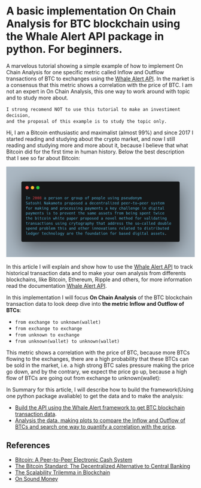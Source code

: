 # A basic implementation On Chain Analysis for BTC blockchain using the Whale Alert API package in python. For beginners.

A marvelous tutorial showing a simple example of how to implement On Chain Analysis for one specific metric called Inflow and Outflow transactions of BTC to exchanges using the [Whale Alert API](https://docs.whale-alert.io/#introduction). In the market is a consensus that this metric shows a correlation with the price of BTC. I am not an expert in On Chain Analysis, this one way to work around with topic and to study more about.

```
I strong recomend NOT to use this tutorial to make an investiment decision, 
and the proposal of this example is to study the topic only.
```


Hi, I am a Bitcoin enthusiastic and maximalist (almost 99%) and since 2017 I started reading and studying about the crypto market, and now I still reading and studying more and more about it, because I believe that what Bitcoin did for the first time in human history. Below the best description that I see so far about Bitcoin:

![](images/btc_fundamentals.png)
<!--
```bash
In 2008 a person or group of people using pseudonym
Satoshi Nakamoto proposed a decentralized peer-to-peer system 
for making and processing payments a key challenge in digital 
payments is to prevent the same assets from being spent twice 
the bitcoin white paper proposed a novel method for validating 
transactions using crytography that address the so-called double 
spend problem this and other innovations related to distributed 
ledger technology are the foundation for based digital assets.
```
-->

In this article I will explain and show how to use the [Whale Alert API](https://docs.whale-alert.io/#introduction) to track historical transaction data and to make your own analysis from differents blockchains, like Bitcoin, Ethereum, Ripple and others, for more information read the documentation [Whale Alert API](https://docs.whale-alert.io/#introduction).

In this implementation I will focus **On Chain Analysis** of the BTC blockchain transaction data to look deep dive into **the metric Inflow and Outflow of BTCs**:

- ```from exchange to unknown(wallet)```
- ```from exchange to exchange```
- ```from unknown to exchange```
- ```from unknown(wallet) to unknown(wallet)```

This metric shows a correlation with the price of BTC, because more BTCs flowing to the exchanges, there are a high probability that these BTCs can be sold in the market, i.e. a high strong BTC sales pressure making the price go down, and by the contrary, we expect the price go up, because a high flow of BTCs are going out from exchange to unknown(wallet):

In Summary for this article, I will describe how to build the framework(Using one python package avaliable) to get the data and to make the analysis:

- [Build the API using the Whale Alert framework to get BTC blockchain transaction data]().
- [Analysis the data, making plots to compare the Inflow and Outflow of BTCs and search one way to quantify a correlation with the price]().


## References

- [Bitcoin: A Peer-to-Peer Electronic Cash System](https://bitcoin.org/bitcoin.pdf)
- [The Bitcoin Standard: The Decentralized Alternative to Central Banking](https://www.resistance.money/research/library/to%20be%20organised%20better/The%20Bitcoin%20Standard.pdf)
- [The Scalability Trilemma in Blockchain](https://aakash-111.medium.com/the-scalability-trilemma-in-blockchain-75fb57f646df)
- [On Sound Money](https://medium.com/galaxy-digital-research/on-sound-money-afc0619697b3)